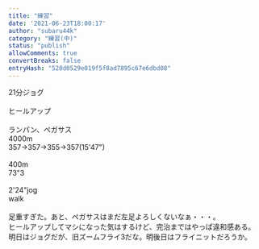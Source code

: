 ```yaml
---
title: "練習"
date: '2021-06-23T18:00:17'
author: "subaru44k"
category: "練習(中)"
status: "publish"
allowComments: true
convertBreaks: false
entryHash: "520d0529e019f5f8ad7895c67e6dbd08"
---
```

21分ジョグ<br>
<br>
ヒールアップ<br>
<br>
ランパン、ペガサス<br>
4000m<br>
357→357→355→357(15'47")<br>
<br>
400m<br>
73"3<br>
<br>
2'24"jog<br>
walk<br>
<br>
足重すぎた。あと、ペガサスはまだ左足よろしくないなぁ・・・。<br>
ヒールアップしてマシになった気はするけど、完治まではやっぱ違和感ある。<br>
明日はジョグだが、旧ズームフライ3だな。明後日はフライニットだろうか。
